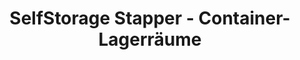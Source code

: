 ---
title: "SelfStorage Stapper - Container-Lagerräume"
url: /koeln/selfstorage-stapper-container-lagerraeume/
shop: Mieten
---